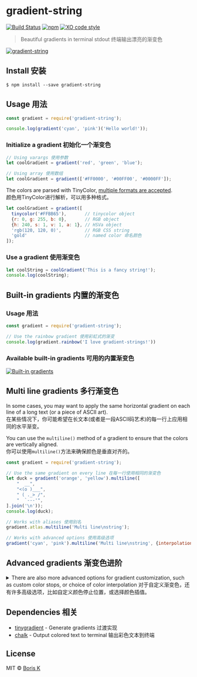 # gradient-string

[![Build Status](https://travis-ci.org/bokub/gradient-string.svg?branch=master)](https://travis-ci.org/bokub/gradient-string)
[![npm](https://img.shields.io/npm/v/gradient-string.svg)](https://www.npmjs.com/package/gradient-string)
[![XO code style](https://img.shields.io/badge/code_style-XO-5ed9c7.svg)](https://github.com/sindresorhus/xo)

> Beautiful gradients in terminal stdout
> 终端输出漂亮的渐变色

[![gradient-string](http://bit.ly/2tlmSgL)](http://bit.ly/2tlhNFv)


## Install 安装

```
$ npm install --save gradient-string
```

## Usage 用法

```javascript
const gradient = require('gradient-string');

console.log(gradient('cyan', 'pink')('Hello world!'));
```

### Initialize a gradient 初始化一个渐变色

```javascript
// Using varargs 使用参数
let coolGradient = gradient('red', 'green', 'blue');

// Using array 使用数组
let coolGradient = gradient(['#FF0000', '#00FF00', '#0000FF']);
```

The colors are parsed with TinyColor, [multiple formats are accepted](https://github.com/bgrins/TinyColor/blob/master/README.md#accepted-string-input). <br>
颜色用TinyColor进行解析，可以用多种格式。

```javascript
let coolGradient = gradient([
  tinycolor('#FFBB65'),       // tinycolor object
  {r: 0, g: 255, b: 0},       // RGB object
  {h: 240, s: 1, v: 1, a: 1}, // HSVa object
  'rgb(120, 120, 0)',         // RGB CSS string
  'gold'                      // named color 命名颜色
]);
```

### Use a gradient 使用渐变色

```javascript
let coolString = coolGradient('This is a fancy string!');
console.log(coolString);
```

## Built-in gradients 内置的渐变色

### Usage 用法

```javascript
const gradient = require('gradient-string');

// Use the rainbow gradient 使用彩虹式的渐变
console.log(gradient.rainbow('I love gradient-strings!'))
```

### Available built-in gradients 可用的内置渐变色

[![Built-in gradients](http://bit.ly/2uFygrL)](http://bit.ly/2ufX07r)

## Multi line gradients 多行渐变色

In some cases, you may want to apply the same horizontal gradient on each line of a long text (or a piece of ASCII art).<br>
在某些情况下，你可能希望在长文本(或者是一段ASCII码艺术)的每一行上应用相同的水平渐变。

You can use the `multiline()` method of a gradient to ensure that the colors are vertically aligned.<br>
你可以使用`multiline()`方法来确保颜色是垂直对齐的。

```javascript
const gradient = require('gradient-string');

// Use the same gradient on every line 在每一行使用相同的渐变色
let duck = gradient('orange', 'yellow').multiline([
    "  __",
    "<(o )___",
    " ( ._> /",
    "  `---'",
].join('\n'));
console.log(duck);

// Works with aliases 使用别名
gradient.atlas.multiline('Multi line\nstring');

// Works with advanced options 使用高级选项
gradient('cyan', 'pink').multiline('Multi line\nstring', {interpolation: 'hsv'});
```

## Advanced gradients 渐变色进阶

<details>
  <summary>
    There are also more advanced options for gradient customization, such as custom color stops, or choice of color interpolation
	对于自定义渐变色，还有许多高级选项，比如自定义颜色停止位置，或选择颜色插值。
  </summary>
  
### Custom color stops 自定义颜色停止点

By default, the gradient color stops are distributed equidistantly.<br>
默认情况下，渐变色的止点是均匀分布的。

You can specify the position of each color stop (between `0` and `1`), using the following syntax:<br>
您可以使用以下语法指定每个颜色停止的位置(介于`0`和`1`之间):


```javascript
let coolGradient = gradient([
  {color: '#d8e0de', pos: 0},
  {color: '#255B53', pos: 0.8},
  {color: '#000000', pos: 1}
]);
```

### Color interpolation 颜色插值

When using a gradient, you can actually add a second parameter to choose how the colors will be generated.<br>
在使用渐变时，你可以添加第二个参数来选择如何生成颜色。

Here is the full gradient API:<br>
这是完整的渐变色接口：

#### myGradient(text, [options])

##### text
Type: `string` 类型：`string`<br>
String you want to color. 键入你想变色的字符串

##### options
Type: `Object` 类型：`Object`<br>

###### interpolation
Type: `string`<br>
The gradient can be generated using RGB or HSV interpolation. HSV usually produces brighter colors.
`interpolation` can be set to `rgb` for RGB interpolation, or`hsv` for HSV interpolation.<br>
Defaults to `rgb`. Case insentitive <br>
过渡色可以用RGB或HSV插值生成。HSV通常产生比较亮的颜色。插值用RGB插值可以设置为`rgb`，用HSV插值可以设置为`hsv`。默认是`rgb`。不区分大小写。（原文作者insentitive可能笔误，应为insensitive）

###### hsvSpin
Type: `string` 类型：`string`<br>
Used only in the case of HSV interpolation. 仅在HSV插值情况下使用<br>
Because hue can be considered as a circle, there are two ways to go from a color to another color.<br>
`hsvSpin` can be either `short` or `long`, depending on if you want to take the shortest or the longest way between two colors.<br>
Defaults to `short`. Case insensitive <br>
因为色相可以被看作是一个圆，从一种颜色到另一种颜色有两种方法。
hsvSpin或长或短，这取决于你想要在两种颜色之间选择最短还是最长的方式。
默认为短。不分大小写。

#### Example 示例
##### Code 代码
```javascript
const redToGreen = gradient('red', 'green');
const str = '■'.repeat(48);

// Standard RGB gradient 标准RGB梯度
console.log(redToGreen(str)); 

// Short HSV gradient: red -> yellow -> green
// 短HSV梯度：红 -> 黄 -> 绿
console.log(redToGreen(str, {interpolation: 'hsv'}));

// Long HSV gradient: red -> magenta 品红 -> blue -> cyan蓝绿 -> green
// 长HSV梯度：红 -> 品红 -> 蓝 -> 蓝绿 -> 绿色
console.log(redToGreen(str, {interpolation: 'hsv', hsvSpin: 'long'}));
```
##### Result 结果
![Example result](http://i.imgur.com/plQAN2Q.png)

</details>

## Dependencies 相关

- [tinygradient](https://github.com/mistic100/tinygradient) - Generate gradients 过渡实现 
- [chalk](https://github.com/chalk/chalk) - Output colored text to terminal 输出彩色文本到终端


## License

MIT © [Boris K](https://github.com/bokub)

